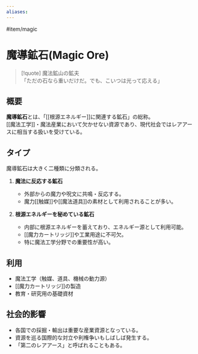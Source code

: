 ```yaml
---
aliases:
---
```

#item/magic  
# 魔導鉱石(Magic Ore)

>[!quote] 魔法鉱山の鉱夫  
「ただの石なら重いだけだ。でも、こいつは光って応える」

## 概要
**魔導鉱石**とは、「[[根源エネルギー]]に関連する鉱石」の総称。  
[[魔法工学]]・魔法産業において欠かせない資源であり、現代社会ではレアアースに相当する扱いを受けている。

## タイプ
魔導鉱石は大きく二種類に分類される。  

1. **魔法に反応する鉱石**  
   - 外部からの魔力や呪文に共鳴・反応する。  
   - 魔力[[触媒]]や[[魔法道具]]の素材として利用されることが多い。  

2. **根源エネルギーを秘めている鉱石**  
   - 内部に根源エネルギーを蓄えており、エネルギー源として利用可能。  
   - [[魔力カートリッジ]]や工業用途に不可欠。  
   - 特に魔法工学分野での重要性が高い。  

## 利用
- 魔法工学（触媒、道具、機械の動力源）  
- [[魔力カートリッジ]]の製造  
- 教育・研究用の基礎資材  

## 社会的影響
- 各国での採掘・輸出は重要な産業資源となっている。  
- 資源を巡る国際的な対立や利権争いもしばしば発生する。  
- 「第二のレアアース」と呼ばれることもある。  
